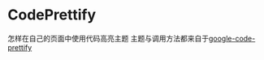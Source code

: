 # CodePrettify
怎样在自己的页面中使用代码高亮主题
主题与调用方法都来自于[google-code-prettify](http://jmblog.github.io/color-themes-for-google-code-prettify/)
